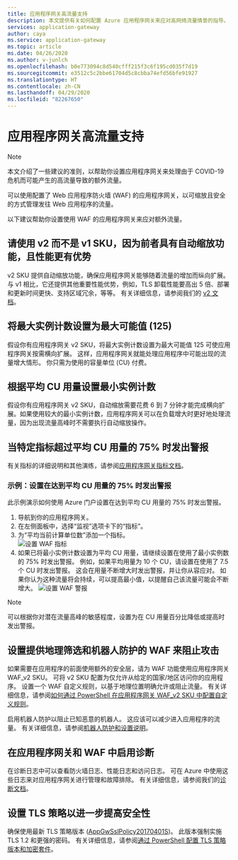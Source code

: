 ```yaml
---
title: 应用程序网关高流量支持
description: 本文提供有关如何配置 Azure 应用程序网关来应对高网络流量情景的指导。
services: application-gateway
author: caya
ms.service: application-gateway
ms.topic: article
ms.date: 04/26/2020
ms.author: v-junlch
ms.openlocfilehash: b0e773094c8d540cfff215f3c6f195cd035f7d19
ms.sourcegitcommit: e3512c5c2bbe61704d5c8cbba74efd56bfe91927
ms.translationtype: HT
ms.contentlocale: zh-CN
ms.lasthandoff: 04/29/2020
ms.locfileid: "82267650"
---
```

# <a name="application-gateway-high-traffic-support"></a>应用程序网关高流量支持

>[!NOTE]
> 本文介绍了一些建议的准则，以帮助你设置应用程序网关来处理由于 COVID-19 危机而可能产生的高流量导致的额外流量。

可以使用配置了 Web 应用程序防火墙 (WAF) 的应用程序网关，以可缩放且安全的方式管理发往 Web 应用程序的流量。

以下建议帮助你设置使用 WAF 的应用程序网关来应对额外流量。

## <a name="use-the-v2-sku-over-v1-for-its-autoscaling-capabilities-and-performance-benefits"></a>请使用 v2 而不是 v1 SKU，因为前者具有自动缩放功能，且性能更有优势
v2 SKU 提供自动缩放功能，确保应用程序网关能够随着流量的增加而纵向扩展。 与 v1 相比，它还提供其他重要性能优势，例如，TLS 卸载性能要高出 5 倍、部署和更新时间更快、支持区域冗余，等等。 有关详细信息，请参阅我们的 [v2 文档](/application-gateway/application-gateway-autoscaling-zone-redundant)。 

## <a name="set-maximum-instance-count-to-the-maximum-possible-125"></a>将最大实例计数设置为最大可能值 (125)
 
假设你有应用程序网关 v2 SKU，将最大实例计数设置为最大可能值 125 可使应用程序网关按需横向扩展。 这样，应用程序网关就能处理应用程序中可能出现的流量增大情形。 你只需为使用的容量单位 (CU) 付费。  

## <a name="set-your-minimum-instance-count-based-on-your-average-cu-usage"></a>根据平均 CU 用量设置最小实例计数

假设你有应用程序网关 v2 SKU，自动缩放需要花费 6 到 7 分钟才能完成横向扩展。如果使用较大的最小实例计数，应用程序网关可以在负载增大时更好地处理流量，因为出现流量高峰时不需要执行自动缩放操作。  

## <a name="alert-if-a-certain-metric-surpasses-75-of-average-cu-utilization"></a>当特定指标超过平均 CU 用量的 75% 时发出警报 
有关指标的详细说明和其他演练，请参阅[应用程序网关指标文档](/application-gateway/application-gateway-metrics#metrics-visualization)。 

### <a name="example-setting-up-an-alert-on-75-of-average-cu-usage"></a>示例：设置在达到平均 CU 用量的 75% 时发出警报

此示例演示如何使用 Azure 门户设置在达到平均 CU 用量的 75% 时发出警报。 
1. 导航到你的应用程序网关。 
2. 在左侧面板中，选择“监视”选项卡下的“指标”。   
3. 为“平均当前计算单位数”添加一个指标。  
![设置 WAF 指标](./media/application-gateway-covid-guidelines/waf-setup-metrics.png)
4. 如果已将最小实例计数设置为平均 CU 用量，请继续设置在使用了最小实例数的 75% 时发出警报。 例如，如果平均用量为 10 个 CU，请设置在使用了 7.5 个 CU 时发出警报。 这会在用量不断增大时发出警报，并让你从容应对。 如果你认为这种流量将会持续，可以提高最小值，以提醒自己该流量可能会不断增大。 
![设置 WAF 警报](./media/application-gateway-covid-guidelines/waf-setup-monitoring-alert.png)

> [!NOTE]
> 可以根据你对潜在流量高峰的敏感程度，设置为在 CU 用量百分比降低或提高时发出警报。

## <a name="set-up-waf-with-geofiltering-and-bot-protection-to-stop-attacks"></a>设置提供地理筛选和机器人防护的 WAF 来阻止攻击
如果需要在应用程序的前面使用额外的安全层，请为 WAF 功能使用应用程序网关 WAF_v2 SKU。 可将 v2 SKU 配置为仅允许从给定的国家/地区访问你的应用程序。 设置一个 WAF 自定义规则，以基于地理位置明确允许或阻止流量。 有关详细信息，请参阅[如何通过 PowerShell 在应用程序网关 WAF_v2 SKU 中配置自定义规则](/web-application-firewall/ag/configure-waf-custom-rules)。

启用机器人防护以阻止已知恶意的机器人。 这应该可以减少进入应用程序的流量。 有关详细信息，请参阅[机器人防护和设置说明](/web-application-firewall/ag/configure-waf-custom-rules)。

## <a name="turn-on-diagnostics-on-application-gateway-and-waf"></a>在应用程序网关和 WAF 中启用诊断

在诊断日志中可以查看防火墙日志、性能日志和访问日志。 可在 Azure 中使用这些日志来对应用程序网关进行管理和故障排除。 有关详细信息，请参阅我们的[诊断文档](/application-gateway/application-gateway-diagnostics#diagnostic-logging)。 

## <a name="set-up-an-tls-policy-for-extra-security"></a>设置 TLS 策略以进一步提高安全性
确保使用最新 TLS 策略版本 ([AppGwSslPolicy20170401S](/application-gateway/application-gateway-ssl-policy-overview#appgwsslpolicy20170401s))。 此版本强制实施 TLS 1.2 和更强的密码。 有关详细信息，请参阅[通过 PowerShell 配置 TLS 策略版本和加密套件](/application-gateway/application-gateway-configure-ssl-policy-powershell)。


